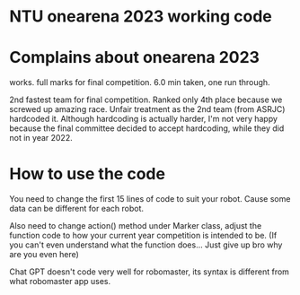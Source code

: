 # NTU onearena 2023 working code

# Complains about onearena 2023
works. full marks for final competition. 6.0 min taken, one run through.

2nd fastest team for final competition. Ranked only 4th place because we screwed up amazing race. Unfair treatment as the 2nd team (from ASRJC) hardcoded it. Although hardcoding is actually harder, I'm not very happy because the final committee decided to accept hardcoding, while they did not in year 2022.

# How to use the code

You need to change the first 15 lines of code to suit your robot. Cause some data can be different for each robot.

Also need to change action() method under Marker class, adjust the function code to how your current year competition is intended to be. (If you can't even understand what the function does... Just give up bro why are you even here)

Chat GPT doesn't code very well for robomaster, its syntax is different from what robomaster app uses.
